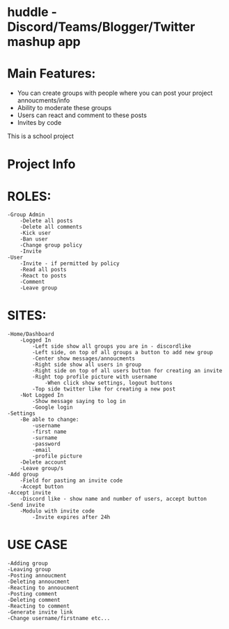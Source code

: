 # huddle - Discord/Teams/Blogger/Twitter mashup app

# Main Features:
  - You can create groups with people where you can post your project annoucments/info
  - Ability to moderate these groups
  - Users can react and comment to these posts
  - Invites by code

This is a school project

# Project Info
# ROLES:
	-Group Admin
		-Delete all posts
		-Delete all comments
		-Kick user
		-Ban user
		-Change group policy
		-Invite
	-User
		-Invite - if permitted by policy
		-Read all posts
		-React to posts
		-Comment
		-Leave group

# SITES:
	-Home/Dashboard
		-Logged In
			-Left side show all groups you are in - discordlike
			-Left side, on top of all groups a button to add new group
			-Center show messages/annoucments
			-Right side show all users in group
			-Right side on top of all users button for creating an invite
			-Right top profile picture with username
				-When click show settings, logout buttons
			-Top side twitter like for creating a new post
		-Not Logged In
			-Show message saying to log in
			-Google login
	-Settings
		-Be able to change:
			-username
			-first name
			-surname
			-password
			-email
			-profile picture
		-Delete account
		-Leave group/s
	-Add group
		-Field for pasting an invite code
		-Accept button
	-Accept invite
		-Discord like - show name and number of users, accept button
	-Send invite
		-Modulo with invite code
			-Invite expires after 24h

# USE CASE
	-Adding group
	-Leaving group
	-Posting annoucment
	-Deleting annoucment
	-Reacting to annoucment
	-Posting comment
	-Deleting comment
	-Reacting to comment
	-Generate invite link
	-Change username/firstname etc...
